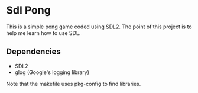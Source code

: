 Sdl Pong
========
This is a simple pong game coded using SDL2. The point of this project is to
help me learn how to use SDL.

Dependencies
------------
+ SDL2
+ glog (Google's logging library)

Note that the makefile uses pkg-config to find libraries.

